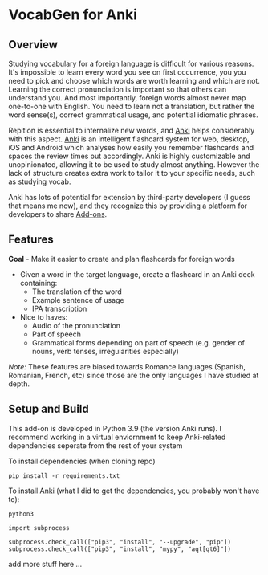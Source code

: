 # VocabGen for Anki

## Overview
Studying vocabulary for a foreign language is difficult for various reasons.
It's impossible to learn every word you see on first occurrence, you you need
to pick and choose which words are worth learning and which are not. Learning
the correct pronunciation is important so that others can understand you. And
most importantly, foreign words almost never map one-to-one with English. You
need to learn not a translation, but rather the word sense(s), correct grammatical
usage, and potential idiomatic phrases.

Repition is essential to internalize new words, and [Anki](https://apps.ankiweb.net/) helps considerably with
this aspect. [Anki](https://apps.ankiweb.net/) is an intelligent flashcard system for web, desktop, iOS and
Android which analyses how easily you remember flashcards and spaces the review
times out accordingly. Anki is highly customizable and unopinionated, allowing
it to be used to study almost anything. However the lack of structure creates
extra work to tailor it to your specific needs, such as studying vocab.

Anki has lots of potential for extension by third-party developers (I guess
that means me now), and they recognize this by providing a platform for
developers to share [Add-ons](https://ankiweb.net/shared/addons).

## Features

**Goal** - Make it easier to create and plan flashcards for foreign words

- Given a word in the target language, create a flashcard in an Anki deck containing:
    - The translation of the word
    - Example sentence of usage
    - IPA transcription
- Nice to haves:
    - Audio of the pronunciation
    - Part of speech
    - Grammatical forms depending on part of speech (e.g. gender of nouns, verb tenses, irregularities especially)

*Note:* These features are biased towards Romance languages (Spanish, Romanian, French, etc)
since those are the only languages I have studied at depth.

## Setup and Build

This add-on is developed in Python 3.9 (the version Anki runs). I recommend working in a virtual enviornment to keep Anki-related dependencies seperate from the rest of your system

To install dependencies (when cloning repo)
```
pip install -r requirements.txt
```


To install Anki (what I did to get the dependencies, you probably won't have to):
```
python3

import subprocess

subprocess.check_call(["pip3", "install", "--upgrade", "pip"])
subprocess.check_call(["pip3", "install", "mypy", "aqt[qt6]"])
```

add more stuff here ...